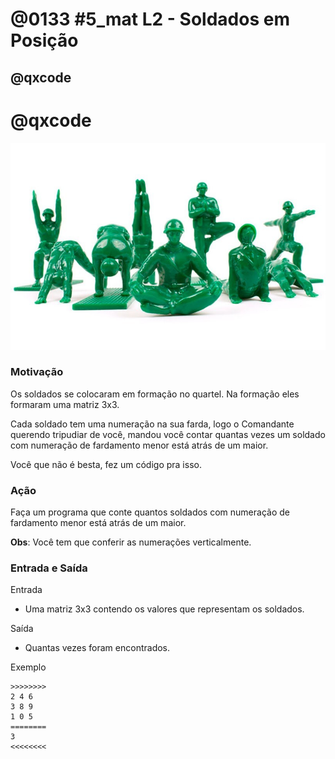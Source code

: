 # @0133 #5_mat L2 - Soldados em Posição
## @qxcode

# @qxcode

![](capa.jpg)

### Motivação

Os soldados se colocaram em formação no quartel. Na formação eles formaram uma matriz 3x3.

Cada soldado tem uma numeração na sua farda, logo o Comandante querendo tripudiar de você, mandou você contar quantas vezes um soldado com numeração de fardamento menor está atrás de um maior.

Você que não é besta, fez um código pra isso.

### Ação

Faça um programa que conte quantos soldados com numeração de fardamento menor está atrás de um maior.

**Obs**: Você tem que conferir as numerações verticalmente.

### Entrada e Saída

Entrada

*   Uma matriz 3x3 contendo os valores que representam os soldados.

Saída

*   Quantas vezes foram encontrados.

Exemplo

    >>>>>>>>
    2 4 6 
    3 8 9 
    1 0 5 
    ========
    3
    <<<<<<<<